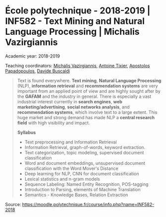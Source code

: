 # École polytechnique - 2018-2019 | INF582 - Text Mining and Natural Language Processing | Michalis Vazirgiannis

Academic year: 2018-2019

Teaching coordinators: [Michalis Vazirgiannis](http://www.lix.polytechnique.fr/Labo/Michalis.Vazirgiannis/), [Antoine Tixier](http://www.lix.polytechnique.fr/Labo/Antoine.Tixier/), [Apostolos Papadopoulos](http://delab.csd.auth.gr/~apostol/), [Davide Buscaldi](https://sites.google.com/site/davidebuscaldi/)

> Text is found everywhere. **Text mining**, **Natural Language Processing** (NLP), **information retrieval** and **recommendation systems** are very important from an applied point of view and are highly sought after by the **GAFAM** and the industry in general. There is especially a vast industrial interest currently in **search engines**, **web marketing/advertising**, **social networks analysis**, and **recommendation systems**, which involve text to a large extent. This huge market and strong demand has made NLP a **central research field** with high visibility and impact. 
>
> **Syllabus**
>- Text preprocessing and Information Retrieval
>- Information Retrieval, graph-of-words, keyword extraction.
>- Text categorization, topic modeling, supervised document classification
>- Word and document embeddings, unsupervised document classification with the Word Mover's Distance
>- Deep learning for NLP, CNN for document classification
>- Lexical statistics and n-gram models 
>- Sequence Labeling: Named Entity Recognition, POS-tagging
>- Introduction to Parsing, elements of Machine Translation
>- Semantics - Knowledge Bases, Relation Extraction


Source: https://moodle.polytechnique.fr/course/info.php?name=INF582-2018
